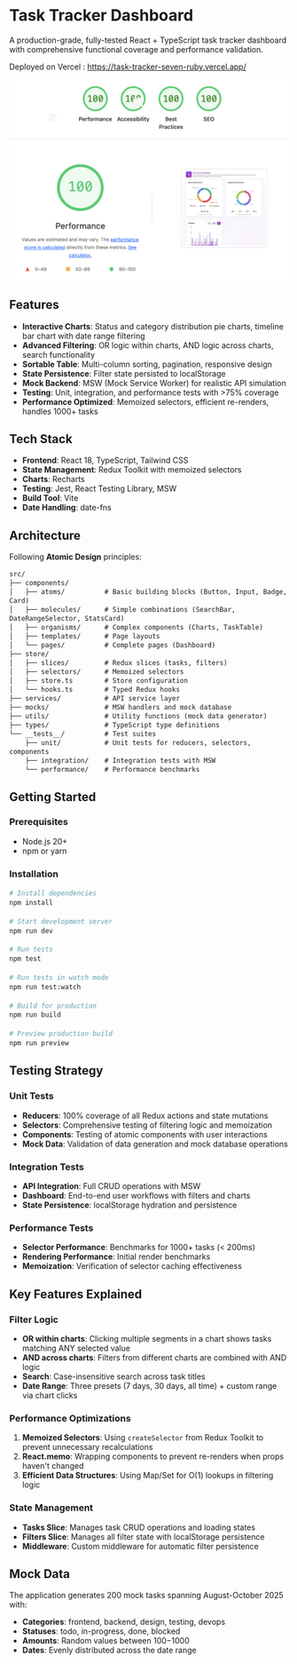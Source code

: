 # Task Tracker Dashboard

A production-grade, fully-tested React + TypeScript task tracker dashboard with comprehensive functional coverage and performance validation.

Deployed on Vercel : https://task-tracker-seven-ruby.vercel.app/

![alt light-house-result-ss](<lighthouse_result.png>)

## Features

-  **Interactive Charts**: Status and category distribution pie charts, timeline bar chart with date range filtering
-  **Advanced Filtering**: OR logic within charts, AND logic across charts, search functionality
-  **Sortable Table**: Multi-column sorting, pagination, responsive design
-  **State Persistence**: Filter state persisted to localStorage
-  **Mock Backend**: MSW (Mock Service Worker) for realistic API simulation
-  **Testing**: Unit, integration, and performance tests with >75% coverage
-  **Performance Optimized**: Memoized selectors, efficient re-renders, handles 1000+ tasks

## Tech Stack

- **Frontend**: React 18, TypeScript, Tailwind CSS
- **State Management**: Redux Toolkit with memoized selectors
- **Charts**: Recharts
- **Testing**: Jest, React Testing Library, MSW
- **Build Tool**: Vite
- **Date Handling**: date-fns

## Architecture
Following **Atomic Design** principles:

```
src/
├── components/
│   ├── atoms/          # Basic building blocks (Button, Input, Badge, Card)
│   ├── molecules/      # Simple combinations (SearchBar, DateRangeSelector, StatsCard)
│   ├── organisms/      # Complex components (Charts, TaskTable)
│   ├── templates/      # Page layouts
│   └── pages/          # Complete pages (Dashboard)
├── store/
│   ├── slices/         # Redux slices (tasks, filters)
│   ├── selectors/      # Memoized selectors
│   ├── store.ts        # Store configuration
│   └── hooks.ts        # Typed Redux hooks
├── services/           # API service layer
├── mocks/              # MSW handlers and mock database
├── utils/              # Utility functions (mock data generator)
├── types/              # TypeScript type definitions
└── __tests__/          # Test suites
    ├── unit/           # Unit tests for reducers, selectors, components
    ├── integration/    # Integration tests with MSW
    └── performance/    # Performance benchmarks
```

## Getting Started

### Prerequisites

- Node.js 20+
- npm or yarn

### Installation

```bash
# Install dependencies
npm install

# Start development server
npm run dev

# Run tests
npm test

# Run tests in watch mode
npm run test:watch

# Build for production
npm run build

# Preview production build
npm run preview
```

## Testing Strategy

### Unit Tests
- **Reducers**: 100% coverage of all Redux actions and state mutations
- **Selectors**: Comprehensive testing of filtering logic and memoization
- **Components**: Testing of atomic components with user interactions
- **Mock Data**: Validation of data generation and mock database operations

### Integration Tests
- **API Integration**: Full CRUD operations with MSW
- **Dashboard**: End-to-end user workflows with filters and charts
- **State Persistence**: localStorage hydration and persistence

### Performance Tests
- **Selector Performance**: Benchmarks for 1000+ tasks (< 200ms)
- **Rendering Performance**: Initial render benchmarks
- **Memoization**: Verification of selector caching effectiveness


## Key Features Explained

### Filter Logic
- **OR within charts**: Clicking multiple segments in a chart shows tasks matching ANY selected value
- **AND across charts**: Filters from different charts are combined with AND logic
- **Search**: Case-insensitive search across task titles
- **Date Range**: Three presets (7 days, 30 days, all time) + custom range via chart clicks

### Performance Optimizations
1. **Memoized Selectors**: Using `createSelector` from Redux Toolkit to prevent unnecessary recalculations
2. **React.memo**: Wrapping components to prevent re-renders when props haven't changed
3. **Efficient Data Structures**: Using Map/Set for O(1) lookups in filtering logic


### State Management
- **Tasks Slice**: Manages task CRUD operations and loading states
- **Filters Slice**: Manages all filter state with localStorage persistence
- **Middleware**: Custom middleware for automatic filter persistence

## Mock Data

The application generates 200 mock tasks spanning August-October 2025 with:
- **Categories**: frontend, backend, design, testing, devops
- **Statuses**: todo, in-progress, done, blocked
- **Amounts**: Random values between $100-$1000
- **Dates**: Evenly distributed across the date range



